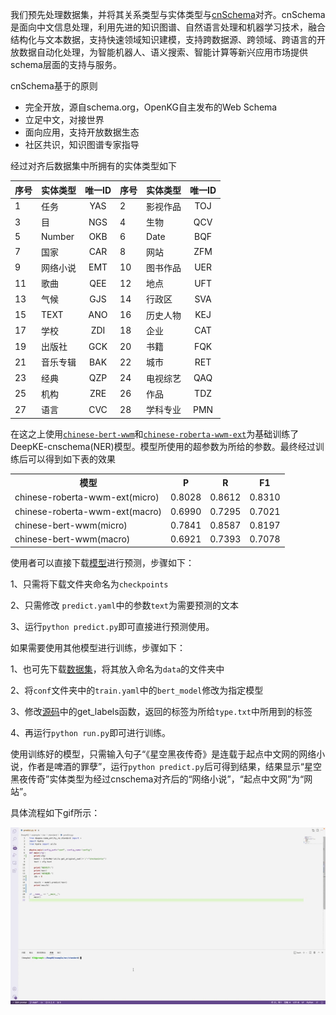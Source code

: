 





我们预先处理数据集，并将其关系类型与实体类型与[cnSchema](https://github.com/OpenKG-ORG/cnSchema)对齐。cnSchema是面向中文信息处理，利用先进的知识图谱、自然语言处理和机器学习技术，融合结构化与文本数据，支持快速领域知识建模，支持跨数据源、跨领域、跨语言的开放数据自动化处理，为智能机器人、语义搜索、智能计算等新兴应用市场提供schema层面的支持与服务。

cnSchema基于的原则
* 完全开放，源自schema.org，OpenKG自主发布的Web Schema
* 立足中文，对接世界
* 面向应用，支持开放数据生态
* 社区共识，知识图谱专家指导

经过对齐后数据集中所拥有的实体类型如下

| 序号  | 实体类型 | 唯一ID| 序号  | 实体类型 | 唯一ID| 
| --- | :--- | :---: | --- | :--- | :---: | 
| 1  | 任务| YAS |  2 | 影视作品| TOJ | 
| 3  | 目| NGS |  4 | 生物| QCV | 
| 5  | Number| OKB |  6 | Date| BQF | 
| 7  | 国家| CAR |  8 | 网站| ZFM | 
| 9  | 网络小说| EMT |  10 | 图书作品| UER | 
| 11  | 歌曲| QEE |  12 | 地点| UFT | 
| 13  | 气候| GJS |  14 | 行政区| SVA | 
| 15  | TEXT| ANO |  16 | 历史人物| KEJ | 
| 17  | 学校| ZDI |  18 | 企业| CAT | 
| 19  | 出版社| GCK |  20 | 书籍| FQK | 
| 21  | 音乐专辑| BAK |  22 | 城市| RET | 
| 23  | 经典| QZP |  24 | 电视综艺| QAQ | 
| 25 | 机构| ZRE |  26 | 作品| TDZ | 
| 27 | 语言| CVC |  28 | 学科专业| PMN | 


在这之上使用[`chinese-bert-wwm`](https://drive.google.com/drive/folders/1OLx5tjEriMyzbv0iv_s9lihtXWIjB6OS)和[`chinese-roberta-wwm-ext`](https://drive.google.com/drive/folders/1T3xf_MXRaVqLV-ST4VqvKoaQqQgRpp67)为基础训练了DeepKE-cnschema(NER)模型。模型所使用的超参数为所给的参数。最终经过训练后可以得到如下表的效果

<table>
	<tr>
		<th>模型</th>
		<th>P</th>
		<th>R</th>
		<th>F1</th>
	</tr>
	<tr>
		<td>chinese-roberta-wwm-ext(micro)</td>
		<td>0.8028</td>
		<td>0.8612</td>
		<td>0.8310</td>
	</tr>
  <tr>
		<td>chinese-roberta-wwm-ext(macro)</td>
		<td>0.6990</td>
		<td>0.7295</td>
		<td>0.7021</td>
	</tr>
  <tr>
		<td>chinese-bert-wwm(micro)</td>
		<td>0.7841</td>
		<td>0.8587</td>
		<td>0.8197</td>
	</tr>
  <tr>
		<td>chinese-bert-wwm(macro)</td>
		<td>0.6921</td>
		<td>0.7393</td>
		<td>0.7078</td>
	</tr>
	
</table>

使用者可以直接下载[模型](https://drive.google.com/drive/folders/1zA8Ichx9nzU3GD92ptdyR_nmARB_7ovg)进行预测，步骤如下：

1、只需将下载文件夹命名为`checkpoints`

2、只需修改 `predict.yaml`中的参数`text`为需要预测的文本

3、运行```python predict.py```即可直接进行预测使用。

如果需要使用其他模型进行训练，步骤如下：

1、也可先下载[数据集](https://drive.google.com/drive/folders/1zA8Ichx9nzU3GD92ptdyR_nmARB_7ovg)，将其放入命名为`data`的文件夹中

2、将`conf`文件夹中的`train.yaml`中的`bert_model`修改为指定模型

3、修改[源码](https://github.com/zjunlp/DeepKE/blob/main/src/deepke/name_entity_re/standard/tools/preprocess.py)中的get_labels函数，返回的标签为所给`type.txt`中所用到的标签

4、再运行```python run.py```即可进行训练。


使用训练好的模型，只需输入句子“《星空黑夜传奇》是连载于起点中文网的网络小说，作者是啤酒的罪孽”，运行```python predict.py```后可得到结果，结果显示“星空黑夜传奇”实体类型为经过cnschema对齐后的“网络小说”，“起点中文网”为“网站”。

具体流程如下gif所示：

<img src="demo.gif" />



